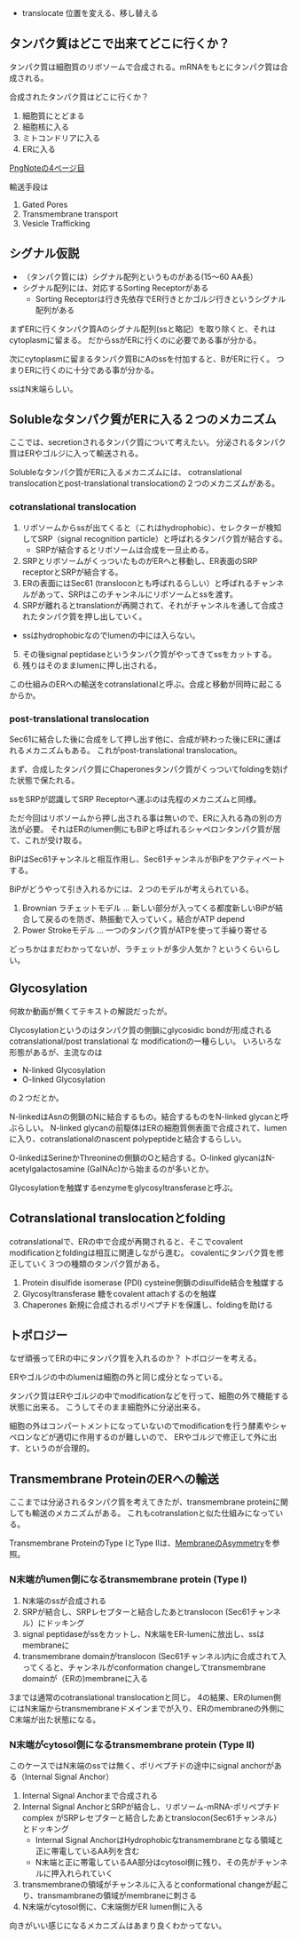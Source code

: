 - translocate 位置を変える、移し替える

## タンパク質はどこで出来てどこに行くか？

タンパク質は細胞質のリボソームで合成される。mRNAをもとにタンパク質は合成される。

合成されたタンパク質はどこに行くか？

1. 細胞質にとどまる
2. 細胞核に入る
3. ミトコンドリアに入る
4. ERに入る

[PngNoteの4ページ目](https://karino2.github.io/ImageGallery/CellBiology706x.html#lg=1&slide=3)

輸送手段は

1. Gated Pores
2. Transmembrane transport
3. Vesicle Trafficking

## シグナル仮説

- （タンパク質には）シグナル配列というものがある(15〜60 AA長）
- シグナル配列には、対応するSorting Receptorがある
  - Sorting Receptorは行き先依存でER行きとかゴルジ行きというシグナル配列がある

まずERに行くタンパク質Aのシグナル配列(ssと略記）を取り除くと、それはcytoplasmに留まる。
だからssがERに行くのに必要である事が分かる。

次にcytoplasmに留まるタンパク質BにAのssを付加すると、BがERに行く。
つまりERに行くのに十分である事が分かる。

ssはN末端らしい。

## Solubleなタンパク質がERに入る２つのメカニズム

ここでは、secretionされるタンパク質について考えたい。
分泌されるタンパク質はERやゴルジに入って輸送される。

Solubleなタンパク質がERに入るメカニズムには、
cotranslational translocationとpost-translational translocationの２つのメカニズムがある。

### cotranslational translocation

1. リボソームからssが出てくると（これはhydrophobic）、セレクターが検知してSRP（signal recognition particle）と呼ばれるタンパク質が結合する。
   - SRPが結合するとリボソームは合成を一旦止める。
2. SRPとリボソームがくっついたものがERへと移動し、ER表面のSRP receptorとSRPが結合する。
3. ERの表面にはSec61 (transloconとも呼ばれるらしい）と呼ばれるチャンネルがあって、SRPはこのチャンネルにリボソームとssを渡す。
4. SRPが離れるとtranslationが再開されて、それがチャンネルを通して合成されたタンパク質を押し出していく。
  - ssはhydrophobicなのでlumenの中には入らない。
5. その後signal peptidaseというタンパク質がやってきてssをカットする。
6. 残りはそのままlumenに押し出される。

この仕組みのERへの輸送をcotranslationalと呼ぶ。合成と移動が同時に起こるからか。

### post-translational translocation

Sec61に結合した後に合成をして押し出す他に、合成が終わった後にERに運ばれるメカニズムもある。
これがpost-translational translocation。

まず、合成したタンパク質にChaperonesタンパク質がくっついてfoldingを妨げた状態で保たれる。

ssをSRPが認識してSRP Receptorへ運ぶのは先程のメカニズムと同様。

ただ今回はリボソームから押し出される事は無いので、ERに入れる為の別の方法が必要。
それはERのlumen側にもBiPと呼ばれるシャペロンタンパク質が居て、これが受け取る。

BiPはSec61チャンネルと相互作用し、Sec61チャンネルがBiPをアクティベートする。

BiPがどうやって引き入れるかには、２つのモデルが考えられている。

1. Brownian ラチェットモデル ... 新しい部分が入ってくる都度新しいBiPが結合して戻るのを防ぎ、熱振動で入っていく。結合がATP depend
2. Power Strokeモデル ... 一つのタンパク質がATPを使って手繰り寄せる

どっちかはまだわかってないが、ラチェットが多少人気か？というくらいらしい。

## Glycosylation

何故か動画が無くてテキストの解説だったが。

Clycosylationというのはタンパク質の側鎖にglycosidic bondが形成されるcotranslational/post translational な modificationの一種らしい。
いろいろな形態があるが、主流なのは

- N-linked Glycosylation
- O-linked Glycosylation

の２つだとか。

N-linkedはAsnの側鎖のNに結合するもの。結合するものをN-linked glycanと呼ぶらしい。
N-linked glycanの前駆体はERの細胞質側表面で合成されて、lumenに入り、cotranslationalのnascent polypeptideと結合するらしい。

O-linkedはSerineかThreonineの側鎖のOと結合する。O-linked glycanはN-acetylgalactosamine (GaINAc)から始まるのが多いとか。

Glycosylationを触媒するenzymeをglycosyltransferaseと呼ぶ。

## Cotranslational translocationとfolding

cotranslationalで、ERの中で合成が再開されると、そこでcovalent modificationとfoldingは相互に関連しながら進む。
covalentにタンパク質を修正していく３つの種類のタンパク質がある。

1. Protein disulfide isomerase (PDI) cysteine側鎖のdisulfide結合を触媒する
2. Glycosyltransferase 糖をcovalent attachするのを触媒
3. Chaperones 新規に合成されるポリペプチドを保護し、foldingを助ける

## トポロジー

なぜ頑張ってERの中にタンパク質を入れるのか？
トポロジーを考える。

ERやゴルジの中のlumenは細胞の外と同じ成分となっている。

タンパク質はERやゴルジの中でmodificationなどを行って、細胞の外で機能する状態に出来る。
こうしてそのまま細胞外に分泌出来る。

細胞の外はコンパートメントになっていないのでmodificationを行う酵素やシャペロンなどが適切に作用するのが難しいので、
ERやゴルジで修正して外に出す、というのが合理的。

## Transmembrane ProteinのERへの輸送

ここまでは分泌されるタンパク質を考えてきたが、transmembrane proteinに関しても輸送のメカニズムがある。
これもcotranslationと似た仕組みになっている。

Transmembrane ProteinのType IとType IIは、[MembraneのAsymmetry](MembraneのAsymmetry.md)を参照。

### N末端がlumen側になるtransmembrane protein (Type I)

1. N末端のssが合成される
2. SRPが結合し、SRPレセプターと結合したあとtranslocon (Sec61チャンネル）にドッキング
3. signal peptidaseがssをカットし、N末端をER-lumenに放出し、ssはmembraneに
4. transmembrane domainがtranslocon (Sec61チャンネル)内に合成されて入ってくると、チャンネルがconformation changeしてtransmembrane domainが（ERの)membraneに入る

3までは通常のcotranslational translocationと同じ。
4の結果、ERのlumen側にはN末端からtransmembraneドメインまでが入り、ERのmembraneの外側にC末端が出た状態になる。

### N末端がcytosol側になるtransmembrane protein (Type II)

このケースではN末端のssでは無く、ポリペプチドの途中にsignal anchorがある（Internal Signal Anchor）

1. Internal Signal Anchorまで合成される
2. Internal Signal AnchorとSRPが結合し、リボソーム-mRNA-ポリペプチド complex がSRPレセプターと結合したあとtranslocon(Sec61チャンネル）とドッキング
     - Internal Signal AnchorはHydrophobicなtransmembraneとなる領域と正に帯電しているAA列を含む
     - N末端と正に帯電しているAA部分はcytosol側に残り、その先がチャンネルに押入れられていく
3. transmembraneの領域がチャンネルに入るとconformational changeが起こり、transmambraneの領域がmembraneに刺さる
4. N末端がcytosol側に、C末端側がER lumen側に入る

向きがいい感じになるメカニズムはあまり良くわかってない。